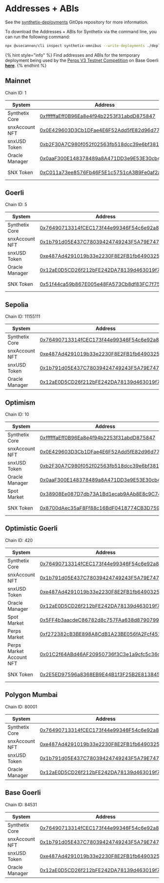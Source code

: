# Addresses + ABIs

See the [synthetix-deployments](https://github.com/synthetixio/synthetix-deployments) GitOps repository for more information.

To download the Addresses + ABIs for Synthetix via the command line, you can run the following command:

```bash
npx @usecannon/cli inspect synthetix-omnibus --write-deployments ./deployments --chain-id <CHAIN_ID>
```

{% hint style="info" %}
Find addresses and ABIs for the temporary deployment being used by the [Perps V3 Testnet Competition](https://blog.synthetix.io/the-perps-v3-testnet-trading-competition-on-base-is-live/) on Base Goerli [**here**](https://usecannon.com/packages/synthetix-perps-market/latest/84531-competition).
{% endhint %}

## Mainnet

Chain ID: 1

| System         | Address                                                                                                               | ABI                                        |
| -------------- | --------------------------------------------------------------------------------------------------------------------- | ------------------------------------------ |
| Synthetix Core | [0xffffffaEff0B96Ea8e4f94b2253f31abdD875847](https://etherscan.io/address/0xffffffaEff0B96Ea8e4f94b2253f31abdD875847) | [View/Download](abis/1-SynthetixCore.json) |
| snxAccount NFT | [0x0E429603D3Cb1DFae4E6F52Add5fE82d96d77Dac](https://etherscan.io/address/0x0E429603D3Cb1DFae4E6F52Add5fE82d96d77Dac) | [View/Download](abis/1-snxAccountNFT.json) |
| snxUSD Token   | [0xb2F30A7C980f052f02563fb518dcc39e6bf38175](https://etherscan.io/address/0xb2F30A7C980f052f02563fb518dcc39e6bf38175) | [View/Download](abis/1-snxUSDToken.json)   |
| Oracle Manager | [0x0aaF300E148378489a8A471DD3e9E53E30cb42e3](https://etherscan.io/address/0x0aaF300E148378489a8A471DD3e9E53E30cb42e3) | [View/Download](abis/1-OracleManager.json) |
| SNX Token      | [0xC011a73ee8576Fb46F5E1c5751cA3B9Fe0af2a6F](https://etherscan.io/address/0xC011a73ee8576Fb46F5E1c5751cA3B9Fe0af2a6F) | _ERC-20 compliant_                         |

## Goerli

Chain ID: 5

| System         | Address                                                                                                                      | ABI                                        |
| -------------- | ---------------------------------------------------------------------------------------------------------------------------- | ------------------------------------------ |
| Synthetix Core | [0x76490713314fCEC173f44e99346F54c6e92a8E42](https://goerli.etherscan.io/address/0x76490713314fCEC173f44e99346F54c6e92a8E42) | [View/Download](abis/5-SynthetixCore.json) |
| snxAccount NFT | [0x1b791d05E437C78039424749243F5A79E747525e](https://goerli.etherscan.io/address/0x1b791d05E437C78039424749243F5A79E747525e) | [View/Download](abis/5-snxAccountNFT.json) |
| snxUSD Token   | [0xe487Ad4291019b33e2230F8E2FB1fb6490325260](https://goerli.etherscan.io/address/0xe487Ad4291019b33e2230F8E2FB1fb6490325260) | [View/Download](abis/5-snxUSDToken.json)   |
| Oracle Manager | [0x12aE0D5CD26f212bFE242DA78139d463019f7a73](https://goerli.etherscan.io/address/0x12aE0D5CD26f212bFE242DA78139d463019f7a73) | [View/Download](abis/5-OracleManager.json) |
| SNX Token      | [0x51f44ca59b867E005e48FA573Cb8df83FC7f7597](https://goerli.etherscan.io/address/0x51f44ca59b867E005e48FA573Cb8df83FC7f7597) | _ERC-20 compliant_                         |

## Sepolia

Chain ID: 11155111

| System         | Address                                                                                                                       | ABI                                               |
| -------------- | ----------------------------------------------------------------------------------------------------------------------------- | ------------------------------------------------- |
| Synthetix Core | [0x76490713314fCEC173f44e99346F54c6e92a8E42](https://sepolia.etherscan.io/address/0x76490713314fCEC173f44e99346F54c6e92a8E42) | [View/Download](abis/11155111-SynthetixCore.json) |
| snxAccount NFT | [0xe487Ad4291019b33e2230F8E2FB1fb6490325260](https://sepolia.etherscan.io/address/0xe487Ad4291019b33e2230F8E2FB1fb6490325260) | [View/Download](abis/11155111-snxAccountNFT.json) |
| snxUSD Token   | [0x1b791d05E437C78039424749243F5A79E747525e](https://sepolia.etherscan.io/address/0x1b791d05E437C78039424749243F5A79E747525e) | [View/Download](abis/11155111-snxUSDToken.json)   |
| Oracle Manager | [0x12aE0D5CD26f212bFE242DA78139d463019f7a73](https://sepolia.etherscan.io/address/0x12aE0D5CD26f212bFE242DA78139d463019f7a73) | [View/Download](abis/11155111-OracleManager.json) |

## Optimism

Chain ID: 10

| System         | Address                                                                                                                          | ABI                                         |
| -------------- | -------------------------------------------------------------------------------------------------------------------------------- | ------------------------------------------- |
| Synthetix Core | [0xffffffaEff0B96Ea8e4f94b2253f31abdD875847](https://optimistic.etherscan.io/address/0xffffffaEff0B96Ea8e4f94b2253f31abdD875847) | [View/Download](abis/10-SynthetixCore.json) |
| snxAccount NFT | [0x0E429603D3Cb1DFae4E6F52Add5fE82d96d77Dac](https://optimistic.etherscan.io/address/0x0E429603D3Cb1DFae4E6F52Add5fE82d96d77Dac) | [View/Download](abis/10-snxAccountNFT.json) |
| snxUSD Token   | [0xb2F30A7C980f052f02563fb518dcc39e6bf38175](https://optimistic.etherscan.io/address/0xb2F30A7C980f052f02563fb518dcc39e6bf38175) | [View/Download](abis/10-snxUSDToken.json)   |
| Oracle Manager | [0x0aaF300E148378489a8A471DD3e9E53E30cb42e3](https://optimistic.etherscan.io/address/0x0aaF300E148378489a8A471DD3e9E53E30cb42e3) | [View/Download](abis/10-OracleManager.json) |
| Spot Market    | [0x38908Ee087D7db73A1Bd1ecab9AAb8E8c9C74595](https://optimistic.etherscan.io/address/0x38908Ee087D7db73A1Bd1ecab9AAb8E8c9C74595) | [View/Download](abis/10-SpotMarket.json)    |
| SNX Token      | [0x8700dAec35aF8Ff88c16BdF0418774CB3D7599B4](https://optimistic.etherscan.io/address/0x8700dAec35aF8Ff88c16BdF0418774CB3D7599B4) | _ERC-20 compliant_                          |

## Optimistic Goerli

Chain ID: 420

| System                   | Address                                                                                                                               | ABI                                            |
| ------------------------ | ------------------------------------------------------------------------------------------------------------------------------------- | ---------------------------------------------- |
| Synthetix Core           | [0x76490713314fCEC173f44e99346F54c6e92a8E42](https://goerli-optimism.etherscan.io/address/0x76490713314fCEC173f44e99346F54c6e92a8E42) | [View/Download](abis/420-SynthetixCore.json)   |
| snxAccount NFT           | [0x1b791d05E437C78039424749243F5A79E747525e](https://goerli-optimism.etherscan.io/address/0x1b791d05E437C78039424749243F5A79E747525e) | [View/Download](abis/420-snxAccountNFT.json)   |
| snxUSD Token             | [0xe487Ad4291019b33e2230F8E2FB1fb6490325260](https://goerli-optimism.etherscan.io/address/0xe487Ad4291019b33e2230F8E2FB1fb6490325260) | [View/Download](abis/420-snxUSDToken.json)     |
| Oracle Manager           | [0x12aE0D5CD26f212bFE242DA78139d463019f7a73](https://goerli-optimism.etherscan.io/address/0x12aE0D5CD26f212bFE242DA78139d463019f7a73) | [View/Download](abis/420-OracleManager.json)   |
| Spot Market              | [0x5FF4b3aacdeC86782d8c757FAa638d8790799E83](https://goerli-optimism.etherscan.io/address/0x5FF4b3aacdeC86782d8c757FAa638d8790799E83) | [View/Download](abis/420-SpotMarket.json)      |
| Perps Market             | [0xf272382cB3BE898A8CdB1A23BE056fA2Fcf4513b](https://goerli-optimism.etherscan.io/address/0xf272382cB3BE898A8CdB1A23BE056fA2Fcf4513b) | [View/Download](abis/420-PerpsMarket.json)     |
| Perps Market Account NFT | [0x01C2f64ABd46AF20950736f3C3e1a9cfc5c36c82](https://goerli-optimism.etherscan.io/address/0x01C2f64ABd46AF20950736f3C3e1a9cfc5c36c82) | [View/Download](abis/420-PerpsAccountNFT.json) |
| SNX Token                | [0x2E5ED97596a8368EB9E44B1f3F25B2E813845303](https://goerli-optimism.etherscan.io/address/0x2E5ED97596a8368EB9E44B1f3F25B2E813845303) | _ERC-20 compliant_                             |

## Polygon Mumbai

Chain ID: 80001

| System         | Address                                                                                                                         | ABI                                            |
| -------------- | ------------------------------------------------------------------------------------------------------------------------------- | ---------------------------------------------- |
| Synthetix Core | [0x76490713314fCEC173f44e99346F54c6e92a8E42](https://mumbai.polygonscan.com/address/0x76490713314fCEC173f44e99346F54c6e92a8E42) | [View/Download](abis/80001-SynthetixCore.json) |
| snxAccount NFT | [0xe487Ad4291019b33e2230F8E2FB1fb6490325260](https://mumbai.polygonscan.com/address/0xe487Ad4291019b33e2230F8E2FB1fb6490325260) | [View/Download](abis/80001-snxAccountNFT.json) |
| snxUSD Token   | [0x1b791d05E437C78039424749243F5A79E747525e](https://mumbai.polygonscan.com/address/0x1b791d05E437C78039424749243F5A79E747525e) | [View/Download](abis/80001-snxUSDToken.json)   |
| Oracle Manager | [0x12aE0D5CD26f212bFE242DA78139d463019f7a73](https://mumbai.polygonscan.com/address/0x12aE0D5CD26f212bFE242DA78139d463019f7a73) | [View/Download](abis/80001-OracleManager.json) |

## Base Goerli

Chain ID: 84531

| System         | Address                                                                                                                      | ABI                                            |
| -------------- | ---------------------------------------------------------------------------------------------------------------------------- | ---------------------------------------------- |
| Synthetix Core | [0x76490713314fCEC173f44e99346F54c6e92a8E42](https://goerli.basescan.org/address/0x76490713314fCEC173f44e99346F54c6e92a8E42) | [View/Download](abis/84531-SynthetixCore.json) |
| snxAccount NFT | [0x1b791d05E437C78039424749243F5A79E747525e](https://goerli.basescan.org/address/0x1b791d05E437C78039424749243F5A79E747525e) | [View/Download](abis/84531-snxAccountNFT.json) |
| snxUSD Token   | [0xe487Ad4291019b33e2230F8E2FB1fb6490325260](https://goerli.basescan.org/address/0xe487Ad4291019b33e2230F8E2FB1fb6490325260) | [View/Download](abis/84531-snxUSDToken.json)   |
| Oracle Manager | [0x12aE0D5CD26f212bFE242DA78139d463019f7a73](https://goerli.basescan.org/address/0x12aE0D5CD26f212bFE242DA78139d463019f7a73) | [View/Download](abis/84531-OracleManager.json) |
